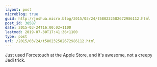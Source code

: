 ```yaml
---
layout: post
microblog: true
guid: http://joshua.micro.blog/2015/03/24/t580232582672986112.html
post_id: 38587
date: 2015-03-24T16:00:02+1100
lastmod: 2019-07-30T17:41:36+1100
type: post
url: /2015/03/24/t580232582672986112.html
---
```

Just used Forcetouch at the Apple Store, and it's awesome, not a creepy Jedi trick.
